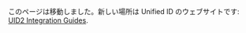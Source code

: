 このページは移動しました。新しい場所は Unified ID のウェブサイトです: [UID2 Integration Guides](https://unifiedid.com/ja/docs/guides/summary-guides).
